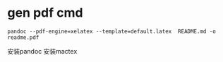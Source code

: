 # gen pdf cmd
`pandoc --pdf-engine=xelatex --template=default.latex  README.md -o readme.pdf`

安装pandoc
安装mactex
